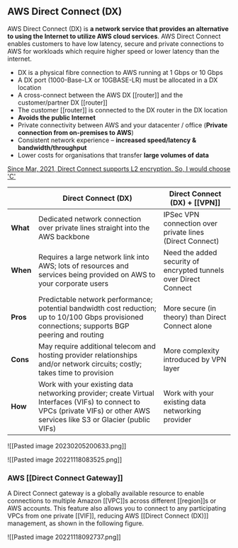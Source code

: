 ## AWS Direct Connect (DX)

AWS Direct Connect (DX) is **a network service that provides an alternative to using the Internet to utilize AWS cloud services**. AWS Direct Connect enables customers to have low latency, secure and private connections to AWS for workloads which require higher speed or lower latency than the internet.

*   DX is a physical fibre connection to AWS running at 1 Gbps or 10 Gbps
*   A DX port (1000-Base-LX or 10GBASE-LR) must be allocated in a DX location
*   A cross-connect between the AWS DX [[router]] and the customer/partner DX [[router]]
*   The customer [[router]] is connected to the DX router in the DX location
*   **Avoids the public Internet**
*   Private connectivity between AWS and your datacenter / office (**Private connection from on-premises to AWS**)
*   Consistent network experience – **increased speed/latency & bandwidth/throughput**  
*   Lower costs for organisations that transfer **large volumes of data**

[Since Mar, 2021, Direct Connect supports L2 encryption. So, I would choose 'C'](https://aws.amazon.com/about-aws/whats-new/2021/03/aws-direct-connect-announces-macsec-encryption-for-dedicated-10gbps-and-100gbps-connections-at-select-locations/)

| | Direct Connect (DX) | Direct Connect (DX) + [[VPN]] |
| --- | --- | --- | 
| **What** | Dedicated network connection over private lines straight into the AWS backbone | IPSec VPN connection over private lines (Direct Connect)
| **When** | Requires a large network link into AWS; lots of resources and services being provided on AWS to your corporate users | Need the added security of encrypted tunnels over Direct Connect
| **Pros** | Predictable network performance; potential bandwidth cost reduction; up to 10/100 Gbps provisioned connections; supports BGP peering and routing | More secure (in theory) than Direct Connect alone
| **Cons** | May require additional telecom and hosting provider relationships and/or network circuits; costly; takes time to provision | More complexity introduced by VPN layer
| **How** | Work with your existing data networking provider; create Virtual Interfaces (VIFs) to connect to VPCs (private VIFs) or other AWS services like S3 or Glacier (public VIFs) | Work with your existing data networking provider

![[Pasted image 20230205200633.png]]

![[Pasted image 20221118083525.png]]


### AWS [[Direct Connect Gateway]]

A Direct Connect gateway is a globally available resource to enable connections to multiple Amazon [[VPC]]s across different [[region]]s or AWS accounts. This feature also allows you to connect to any participating VPCs from one private [[VIF]], reducing AWS [[Direct Connect (DX)]] management, as shown in the following figure.

![[Pasted image 20221118092737.png]]